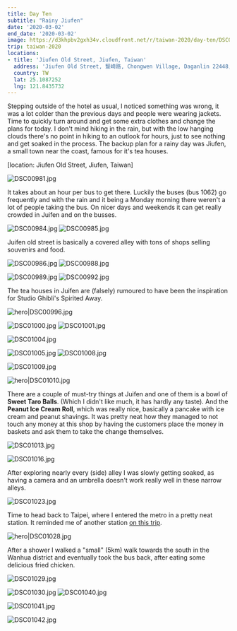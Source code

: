 ```yaml
---
title: Day Ten
subtitle: "Rainy Jiufen"
date: '2020-03-02'
end_date: '2020-03-02'
image: https://d3khpbv2gxh34v.cloudfront.net/r/taiwan-2020/day-ten/DSC00993.jpg
trip: taiwan-2020
locations:
- title: 'Jiufen Old Street, Jiufen, Taiwan'
  address: 'Jiufen Old Street, 豎崎路, Chongwen Village, Daganlin 22448, Taiwan'
  country: TW
  lat: 25.1087252
  lng: 121.8435732
---
```


Stepping outside of the hotel as usual, I noticed something was wrong, it was a lot colder than the previous days and people were wearing jackets. Time to quickly turn around and get some extra clothes and change the plans for today. I don't mind hiking in the rain, but with the low hanging clouds there's no point in hiking to an outlook for hours, just to see nothing and get soaked in the process. The backup plan for a rainy day was Jiufen, a small town near the coast, famous for it's tea houses.

[location: Jiufen Old Street, Jiufen, Taiwan]

![DSC00981.jpg](https://d3khpbv2gxh34v.cloudfront.net/r/taiwan-2020/day-ten/DSC00981.jpg "1.5")

It takes about an hour per bus to get there. Luckily the buses (bus 1062) go frequently and with the rain and it being a Monday morning there weren't a lot of people taking the bus. On nicer days and weekends it can get really crowded in Juifen and on the busses.

![DSC00984.jpg](https://d3khpbv2gxh34v.cloudfront.net/r/taiwan-2020/day-ten/DSC00984.jpg "0.667")
![DSC00985.jpg](https://d3khpbv2gxh34v.cloudfront.net/r/taiwan-2020/day-ten/DSC00985.jpg "1.5")

Juifen old street is basically a covered alley with tons of shops selling souvenirs and food.

![DSC00986.jpg](https://d3khpbv2gxh34v.cloudfront.net/r/taiwan-2020/day-ten/DSC00986.jpg "1.5")
![DSC00988.jpg](https://d3khpbv2gxh34v.cloudfront.net/r/taiwan-2020/day-ten/DSC00988.jpg "0.667")

![DSC00989.jpg](https://d3khpbv2gxh34v.cloudfront.net/r/taiwan-2020/day-ten/DSC00989.jpg "1.5")
![DSC00992.jpg](https://d3khpbv2gxh34v.cloudfront.net/r/taiwan-2020/day-ten/DSC00992.jpg "0.667")

The tea houses in Juifen are (falsely) rumoured to have been the inspiration for Studio Ghibli's Spirited Away.

![hero|DSC00996.jpg](https://d3khpbv2gxh34v.cloudfront.net/r/taiwan-2020/day-ten/DSC00996.jpg "1.5")

![DSC01000.jpg](https://d3khpbv2gxh34v.cloudfront.net/r/taiwan-2020/day-ten/DSC01000.jpg "1.5")
![DSC01001.jpg](https://d3khpbv2gxh34v.cloudfront.net/r/taiwan-2020/day-ten/DSC01001.jpg "1.5")


![DSC01004.jpg](https://d3khpbv2gxh34v.cloudfront.net/r/taiwan-2020/day-ten/DSC01004.jpg "1.5")

![DSC01005.jpg](https://d3khpbv2gxh34v.cloudfront.net/r/taiwan-2020/day-ten/DSC01005.jpg "0.667")
![DSC01008.jpg](https://d3khpbv2gxh34v.cloudfront.net/r/taiwan-2020/day-ten/DSC01008.jpg "1.5")

![DSC01009.jpg](https://d3khpbv2gxh34v.cloudfront.net/r/taiwan-2020/day-ten/DSC01009.jpg "1.5")

![hero|DSC01010.jpg](https://d3khpbv2gxh34v.cloudfront.net/r/taiwan-2020/day-ten/DSC01010.jpg "1.5")


There are a couple of must-try things at Juifen and one of them is a bowl of **Sweet Taro Balls**. (Which I didn't like much, it has hardly any taste). And the **Peanut Ice Cream Roll**, which was really nice, basically a pancake with ice cream and peanut shavings. It was pretty neat how they managed to not touch any money at this shop by having the customers place the money in baskets and ask them to take the change themselves.

![DSC01013.jpg](https://d3khpbv2gxh34v.cloudfront.net/r/taiwan-2020/day-ten/DSC01013.jpg "1.5")

![DSC01016.jpg](https://d3khpbv2gxh34v.cloudfront.net/r/taiwan-2020/day-ten/DSC01016.jpg "1.5")

After exploring nearly every (side) alley I was slowly getting soaked, as having a camera and an umbrella doesn't work really well in these narrow alleys.

![DSC01023.jpg](https://d3khpbv2gxh34v.cloudfront.net/r/taiwan-2020/day-ten/DSC01023.jpg "1.5")

Time to head back to Taipei, where I entered the metro in a pretty neat station. It reminded me of another station [on this trip](https://matsimitsu.com/trips/taiwan-2020/day-four/).

![hero|DSC01028.jpg](https://d3khpbv2gxh34v.cloudfront.net/r/taiwan-2020/day-ten/DSC01028.jpg "1.5")

After a shower I walked a "small" (5km) walk towards the south in the Wanhua district and eventually took the bus back, after eating some delicious fried chicken.

![DSC01029.jpg](https://d3khpbv2gxh34v.cloudfront.net/r/taiwan-2020/day-ten/DSC01029.jpg "1.5")

![DSC01030.jpg](https://d3khpbv2gxh34v.cloudfront.net/r/taiwan-2020/day-ten/DSC01030.jpg "1.5")
![DSC01040.jpg](https://d3khpbv2gxh34v.cloudfront.net/r/taiwan-2020/day-ten/DSC01040.jpg "1.5")

![DSC01041.jpg](https://d3khpbv2gxh34v.cloudfront.net/r/taiwan-2020/day-ten/DSC01041.jpg "1.5")

![DSC01042.jpg](https://d3khpbv2gxh34v.cloudfront.net/r/taiwan-2020/day-ten/DSC01042.jpg "NaN")
